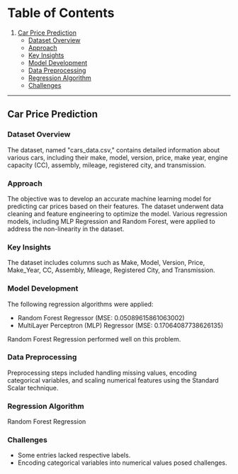 # Table of Contents

1. [Car Price Prediction](#car-price-prediction)
   - [Dataset Overview](#dataset-overview)
   - [Approach](#approach)
   - [Key Insights](#key-insights)
   - [Model Development](#model-development)
   - [Data Preprocessing](#data-preprocessing)
   - [Regression Algorithm](#regression-algorithm)
   - [Challenges](#challenges)

---

## Car Price Prediction

### Dataset Overview
The dataset, named "cars_data.csv," contains detailed information about various cars, including their make, model, version, price, make year, engine capacity (CC), assembly, mileage, registered city, and transmission.

### Approach
The objective was to develop an accurate machine learning model for predicting car prices based on their features. The dataset underwent data cleaning and feature engineering to optimize the model. Various regression models, including MLP Regression and Random Forest, were applied to address the non-linearity in the dataset.

### Key Insights
The dataset includes columns such as Make, Model, Version, Price, Make_Year, CC, Assembly, Mileage, Registered City, and Transmission.

### Model Development
The following regression algorithms were applied:

- Random Forest Regressor (MSE: 0.05089615861063002)
- MultiLayer Perceptron (MLP) Regressor (MSE: 0.17064087738626135)

Random Forest Regression performed well on this problem.

### Data Preprocessing
Preprocessing steps included handling missing values, encoding categorical variables, and scaling numerical features using the Standard Scalar technique.

### Regression Algorithm
Random Forest Regression

### Challenges
- Some entries lacked respective labels.
- Encoding categorical variables into numerical values posed challenges.


